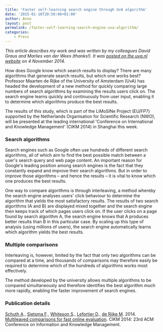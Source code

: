 ```yaml
---
title: 'Faster self-learning search engine through UvA algorithm'
date: '2015-01-18T20:50:06+01:00'
author: Anne
layout: post
permalink: /faster-self-learning-search-engine-uva-algorithm/
categories:
    - Press
---
```


*This article describes my work and was written by my colleagues David Graus and Marlies van der Wees (thanks!). It
was [posted on the uva.nl website](http://www.uva.nl/en/about-the-uva/organisation/faculties/content/faculteit-der-natuurwetenschappen-wiskunde-en-informatica/shared-content/news/2014/11/faster-self-learning-search-engine.html)
on 4 November 2014.*

How does Google know which search results to display? There are many algorithms that generate search results, but which
one works best? Professor Maarten de Rijke of the University of Amsterdam (UvA) has headed the development of a new
method for quickly comparing large numbers of search algorithms by examining the results users click on. The search
engine learns quickly and continuously from user input, enabling it to determine which algorithms produce the best
results.

The results of this study, which is part of the LiMoSINe Project (EU/FP7) supported by the Netherlands Organisation for
Scientific Research (NWO), will be presented at the leading international 'Conference on International and Knowledge
Management' (CIKM 2014) in Shanghai this week.

### Search algorithms

Search engines such as Google often use hundreds of different search algorithms, all of which aim to find the best
possible match between a user's search query and web page content. An important reason for Google's leading position
among search engines is the fact that they constantly expand and improve their search algorithms. But in order to
improve those algorithms – and hence the results – it is vital to know which one produces the best results.

One way to compare algorithms is through interleaving, a method whereby the search engine analyses users' click
behaviour to determine the algorithm that yields the most satisfactory results. The results of two search algorithms (A
and B) are displayed mixed together and the search engine then keeps track of which pages users click on. If the user
clicks on a page found by search algorithm A, the search engine knows that A produces better results than B in this
particular case. By scaling up this type of analysis (using millions of users), the search engine automatically learns
which algorithm yields the best results.

### Multiple comparisons

Interleaving is, however, limited by the fact that only two algorithms can be compared at a time, and thousands of
comparisons may therefore easily be required to determine which of the hundreds of algorithms works most effectively.

The method developed by the university allows multiple algorithms to be compared simultaneously and therefore identifies
the best algorithm much more rapidly, enabling the faster improvement of search engines.

### Publication details

[Schuth A](http://ilps.science.uva.nl/publications/author/54)., [Sietsma F](http://ilps.science.uva.nl/publications/author/529)., [Whiteson S](http://ilps.science.uva.nl/publications/author/7)., [Lefortier D](http://ilps.science.uva.nl/publications/author/532)., [de Rijke M](http://ilps.science.uva.nl/publications/author/515). 2014. [Multileaved comparisons for fast online evaluation](http://ilps.science.uva.nl/biblio/multileaved-comparisons-fast-online-evaluation).
CIKM 2014: 23rd ACM Conference on Information and Knowledge Management.
